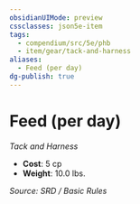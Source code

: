 ```yaml
---
obsidianUIMode: preview
cssclasses: json5e-item
tags:
  - compendium/src/5e/phb
  - item/gear/tack-and-harness
aliases:
  - Feed (per day)
dg-publish: true
---
```

# Feed (per day)
*Tack and Harness*  

- **Cost**: 5 cp
- **Weight**: 10.0 lbs.

*Source: SRD / Basic Rules*